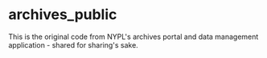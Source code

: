archives_public
====================

This is the original code from NYPL's archives portal and data management application - shared for sharing's sake.

